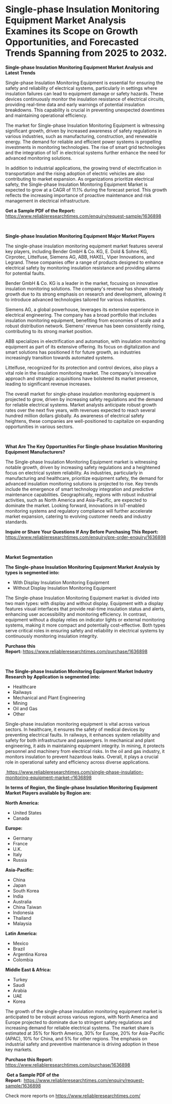 <p><h1>Single-phase Insulation Monitoring Equipment Market Analysis Examines its Scope on Growth Opportunities, and Forecasted Trends Spanning from 2025 to 2032.</h1></p><p><strong>Single-phase Insulation Monitoring Equipment Market Analysis and Latest Trends</strong></p>
<p><p>Single-phase Insulation Monitoring Equipment is essential for ensuring the safety and reliability of electrical systems, particularly in settings where insulation failures can lead to equipment damage or safety hazards. These devices continuously monitor the insulation resistance of electrical circuits, providing real-time data and early warnings of potential insulation breakdowns. This capability is crucial in preventing unexpected downtimes and maintaining operational efficiency.</p><p>The market for Single-phase Insulation Monitoring Equipment is witnessing significant growth, driven by increased awareness of safety regulations in various industries, such as manufacturing, construction, and renewable energy. The demand for reliable and efficient power systems is propelling investments in monitoring technologies. The rise of smart grid technologies and the integration of IoT in electrical systems further enhance the need for advanced monitoring solutions. </p><p>In addition to industrial applications, the growing trend of electrification in transportation and the rising adoption of electric vehicles are also contributing to market expansion. As organizations prioritize electrical safety, the Single-phase Insulation Monitoring Equipment Market is expected to grow at a CAGR of 11.1% during the forecast period. This growth reflects the increasing importance of proactive maintenance and risk management in electrical infrastructure.</p></p>
<p><strong>Get a Sample PDF of the Report:&nbsp;</strong> <a href="https://www.reliableresearchtimes.com/enquiry/request-sample/1636898?utm_campaign=3040&utm_medium=2&utm_source=Github&utm_content=ia&utm_term=23032025&utm_id=single-phase-insulation-monitoring-equipment">https://www.reliableresearchtimes.com/enquiry/request-sample/1636898</a></p>
<p>&nbsp;</p>
<p><strong>Single-phase Insulation Monitoring Equipment Major Market Players</strong></p>
<p><p>The single-phase insulation monitoring equipment market features several key players, including Bender GmbH & Co. KG, E. Dold & Sohne KG, Cirprotec, Littelfuse, Siemens AG, ABB, HAKEL, Viper Innovations, and Legrand. These companies offer a range of products designed to enhance electrical safety by monitoring insulation resistance and providing alarms for potential faults.</p><p>Bender GmbH & Co. KG is a leader in the market, focusing on innovative insulation monitoring solutions. The company's revenue has shown steady growth due to its strong emphasis on research and development, allowing it to introduce advanced technologies tailored for various industries.</p><p>Siemens AG, a global powerhouse, leverages its extensive experience in electrical engineering. The company has a broad portfolio that includes insulation monitoring equipment, benefiting from economies of scale and a robust distribution network. Siemens' revenue has been consistently rising, contributing to its strong market position.</p><p>ABB specializes in electrification and automation, with insulation monitoring equipment as part of its extensive offering. Its focus on digitalization and smart solutions has positioned it for future growth, as industries increasingly transition towards automated systems.</p><p>Littelfuse, recognized for its protection and control devices, also plays a vital role in the insulation monitoring market. The company's innovative approach and strategic acquisitions have bolstered its market presence, leading to significant revenue increases.</p><p>The overall market for single-phase insulation monitoring equipment is projected to grow, driven by increasing safety regulations and the demand for reliable electrical systems. Market analysts anticipate robust growth rates over the next five years, with revenues expected to reach several hundred million dollars globally. As awareness of electrical safety heightens, these companies are well-positioned to capitalize on expanding opportunities in various sectors.</p></p>
<p>&nbsp;</p>
<p><strong>What Are The Key Opportunities For Single-phase Insulation Monitoring Equipment Manufacturers?</strong></p>
<p><p>The Single-phase Insulation Monitoring Equipment market is witnessing notable growth, driven by increasing safety regulations and a heightened focus on electrical system reliability. As industries, particularly in manufacturing and healthcare, prioritize equipment safety, the demand for advanced insulation monitoring solutions is projected to rise. Key trends include the emergence of smart technology integration and predictive maintenance capabilities. Geographically, regions with robust industrial activities, such as North America and Asia-Pacific, are expected to dominate the market. Looking forward, innovations in IoT-enabled monitoring systems and regulatory compliance will further accelerate market expansion, catering to evolving customer needs and industry standards.</p></p>
<p><strong>Inquire or Share Your Questions If Any Before Purchasing This Report:</strong> <a href="https://www.reliableresearchtimes.com/enquiry/pre-order-enquiry/1636898?utm_campaign=3040&utm_medium=2&utm_source=Github&utm_content=ia&utm_term=23032025&utm_id=single-phase-insulation-monitoring-equipment">https://www.reliableresearchtimes.com/enquiry/pre-order-enquiry/1636898</a></p>
<p>&nbsp;</p>
<p><strong>Market Segmentation</strong></p>
<p><strong>The Single-phase Insulation Monitoring Equipment Market Analysis by types is segmented into:</strong></p>
<p><ul><li>With Display Insulation Monitoring Equipment</li><li>Without Display Insulation Monitoring Equipment</li></ul></p>
<p><p>The Single-phase Insulation Monitoring Equipment market is divided into two main types: with display and without display. Equipment with a display features visual interfaces that provide real-time insulation status and alerts, enhancing user accessibility and monitoring efficiency. In contrast, equipment without a display relies on indicator lights or external monitoring systems, making it more compact and potentially cost-effective. Both types serve critical roles in ensuring safety and reliability in electrical systems by continuously monitoring insulation integrity.</p></p>
<p><strong>Purchase this Report:&nbsp;</strong><a href="https://www.reliableresearchtimes.com/purchase/1636898?utm_campaign=3040&utm_medium=2&utm_source=Github&utm_content=ia&utm_term=23032025&utm_id=single-phase-insulation-monitoring-equipment">https://www.reliableresearchtimes.com/purchase/1636898</a></p>
<p>&nbsp;</p>
<p><strong>The Single-phase Insulation Monitoring Equipment Market Industry Research by Application is segmented into:</strong></p>
<p><ul><li>Healthcare</li><li>Railways</li><li>Mechanical and Plant Engineering</li><li>Mining</li><li>Oil and Gas</li><li>Other</li></ul></p>
<p><p>Single-phase insulation monitoring equipment is vital across various sectors. In healthcare, it ensures the safety of medical devices by preventing electrical faults. In railways, it enhances system reliability and safety for both infrastructure and passengers. In mechanical and plant engineering, it aids in maintaining equipment integrity. In mining, it protects personnel and machinery from electrical risks. In the oil and gas industry, it monitors insulation to prevent hazardous leaks. Overall, it plays a crucial role in operational safety and efficiency across diverse applications.</p></p>
<p><a href="https://www.reliableresearchtimes.com/single-phase-insulation-monitoring-equipment-market-r1636898?utm_campaign=3040&utm_medium=2&utm_source=Github&utm_content=ia&utm_term=23032025&utm_id=single-phase-insulation-monitoring-equipment">&nbsp;https://www.reliableresearchtimes.com/single-phase-insulation-monitoring-equipment-market-r1636898</a></p>
<p><strong>In terms of Region, the Single-phase Insulation Monitoring Equipment Market Players available by Region are:</strong></p>
<p>
    <p> <strong> North America: </strong>
        <ul>
            <li>United States</li>
            <li>Canada</li>
        </ul>
        </p> 
    <p> <strong> Europe: </strong>
        <ul>
            <li>Germany</li>
            <li>France</li>
            <li>U.K.</li>
            <li>Italy</li>
            <li>Russia</li>
        </ul>
        </p> 
    <p> <strong> Asia-Pacific: </strong>
        <ul>
            <li>China</li>
            <li>Japan</li>
            <li>South Korea</li>
            <li>India</li>
            <li>Australia</li>
            <li>China Taiwan</li>
            <li>Indonesia</li>
            <li>Thailand</li>
            <li>Malaysia</li>
        </ul>
        </p> 
    <p> <strong> Latin America: </strong>
        <ul>
            <li>Mexico</li>
            <li>Brazil</li>
            <li>Argentina Korea</li>
            <li>Colombia</li>
        </ul>
        </p> 
    <p> <strong> Middle East & Africa: </strong>
        <ul>
            <li>Turkey</li>
            <li>Saudi</li>
            <li>Arabia</li>
            <li>UAE</li>
            <li>Korea</li>
        </ul>
    </p>
    </p>
<p><p>The growth of the single-phase insulation monitoring equipment market is anticipated to be robust across various regions, with North America and Europe projected to dominate due to stringent safety regulations and increasing demand for reliable electrical systems. The market share is estimated at 35% for North America, 30% for Europe, 20% for Asia-Pacific (APAC), 10% for China, and 5% for other regions. The emphasis on industrial safety and preventive maintenance is driving adoption in these key markets.</p></p>
<p><strong>Purchase this Report: </strong><a href="https://www.reliableresearchtimes.com/purchase/1636898?utm_campaign=3040&utm_medium=2&utm_source=Github&utm_content=ia&utm_term=23032025&utm_id=single-phase-insulation-monitoring-equipment">https://www.reliableresearchtimes.com/purchase/1636898</a></p>
<p>&nbsp;<strong>Get a Sample PDF of the Report:&nbsp;&nbsp;</strong><a href="https://www.reliableresearchtimes.com/enquiry/request-sample/1636898?utm_campaign=3040&utm_medium=2&utm_source=Github&utm_content=ia&utm_term=23032025&utm_id=single-phase-insulation-monitoring-equipment">https://www.reliableresearchtimes.com/enquiry/request-sample/1636898</a></p>
<p><strong></strong></p>
<p>Check more reports on <a href="https://www.reliableresearchtimes.com/?utm_campaign=3040&utm_medium=2&utm_source=Github&utm_content=ia&utm_term=23032025&utm_id=single-phase-insulation-monitoring-equipment">https://www.reliableresearchtimes.com/</a></p>